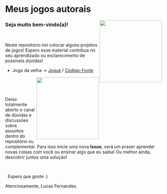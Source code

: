 # Meus jogos autorais  

   <img align="right" src="https://octodex.github.com/images/megacat.jpg" width="200">
   
   ### Seja muito bem-vindo(a)!   
   
   
  &nbsp;
  
   Neste repositório irei colocar alguns projetos de jogos! Espero esse 
   material contribua no seu aprendizado ou esclarecimento de possíveis dúvidas!
   * Jogo da velha -> [Jogue](https://ff726c66-8b2b-4f20-94da-607cf883e586.ws-us02.gitpod.io/#/workspace/Jogos) / [Código-Fonte](https://github.com/LucasFernandesBrazil/Jogos/blob/main/JogoDaVelha/JogoDaVelha.java)
    
    
   &nbsp;
   <img align = "right" src = "https://octodex.github.com/images/collabocats.jpg" width = "200">
   
   
   &nbsp;
   
   
   
   Deixo totalmente aberto o canal de dúvidas e discussões sobre assuntos dentro
   do repositório ou complementar. Para isso inicie uma nova **Issue**, será um 
   prazer aprender novas coisas com você ou ensinar algo que eu saiba! 
   Ou melhor ainda, descobrir juntos uma solução!
      
   
   &nbsp;
      
   
   &nbsp;
   Espero que goste :)
    


   Atenciosamente, Lucas Fernandes.
